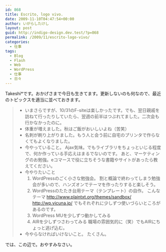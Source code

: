 ```yaml
---
id: 868
title: Escrito, logo vivo.
date: 2009-11-10T04:47:54+00:00
author: いがらしたけし
layout: post
guid: http://indigo-design.dev.test/?p=868
permalink: /2009/11/escrito-logo-vivo/
categories:
  - 仕事
tags:
  - Blog
  - Flash
  - Web
  - WordPress
  - 仕事
  - 日々
---
```

<p>Takeshi*です。おかげさまで今日も生きてます。更新しないのも何なので、最近のトピックスを適当に並べておきます。</p>
<blockquote><ul>
	<li>いまさらですが、10/31のF-siteは楽しかったです。でも、翌日親戚を訪ねて行ったりしていたら、翌週の前半はつぶれてました。二次会も行かなかったのに。</li>
	<li>体重が増えました。秋はご飯がおいしいよね（苦笑）</li>
	<li>名刺が刷り上がりました。もう人と会う前に自宅のプリンタで作らなくてもよくなりました。</li>
	<li>今やっていること。
	Ajax気味。でもライブラリをちょっといじる程度で、何か作っている手応えはまるでないのです。
	あと、マーケティングのお勉強。eコマースで役に立ちそうな書籍やサイトがあったら教えてください。</li>
	<li>今やりたいこと
		<ol><li>WordPressのごく小さな勉強会。
			割と概論で終わってしまう勉強会が多いので、ハンズオンでテーマを作ったりすると楽しそう。</li>
			<li>WordPressのたたき台用テーマ（テンプレート）の自作。
			こんなテーマ
			<a href="http://www.plaintxt.org/themes/sandbox/">http://www.plaintxt.org/themes/sandbox/</a>
			<a href="http://wp.vicuna.jp/">http://wp.vicuna.jp/</a>
			でもそれぞれに少しずつ使いづらいところがあるのです。</li>
			<li>WordPress MUを少しずつ動かしてみる</li>
			<li>AIRを少しずつさわってみる
			職場の雰囲気的に（笑）でもAIRにちょっと逃げ込む。</li></ol></li>
	<li>今やらなければいけないこと。
	たくさん。</li>
</ul></blockquote>
<p>では、この辺で。おやすみなさい。</p>